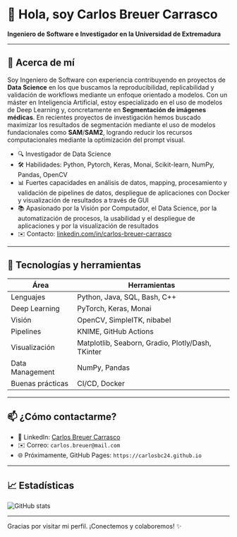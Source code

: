 # 👋 Hola, soy Carlos Breuer Carrasco

**Ingeniero de Software e Investigador en la Universidad de Extremadura**

---

## 🚀 Acerca de mí

Soy Ingeniero de Software con experiencia contribuyendo en proyectos de **Data Science** en los que buscamos la reproducibilidad, replicabilidad y validación de workflows mediante un enfoque orientado a modelos. Con un máster en Inteligencia Artificial, estoy especializado en el uso de modelos de Deep Learning y, concretamente en **Segmentación de imágenes médicas**. En recientes proyectos de investigación hemos buscado maximizar los resultados de segmentación mediante el uso de modelos fundacionales como **SAM**/**SAM2**, logrando reducir los recursos computacionales mediante la optimización del prompt visual.

- 🔍 Investigador de Data Science
- 🛠️ Habilidades: Python, Pytorch, Keras, Monai, Scikit-learn, NumPy, Pandas, OpenCV
- 📊 Fuertes capacidades en análisis de datos, mapping, procesamiento y validación de pipelines de datos, despliegue de aplicaciones con Docker y visualización de resultados a través de GUI
- 📚 Apasionado por la Visión por Computador, el Data Science, por la automatización de procesos, la usabilidad y el despliegue de aplicaciones y por la visualización de resultados
- ✉️ Contacto: [linkedin.com/in/carlos-breuer-carrasco](https://www.linkedin.com/in/carlos-breuer-carrasco)  

---

## 📌 Tecnologías y herramientas

| Área | Herramientas |
|------|--------------|
| Lenguajes | Python, Java, SQL, Bash, C++ |
| Deep Learning | PyTorch, Keras, Monai |
| Visión | OpenCV, SimpleITK, nibabel |
| Pipelines | KNIME, GitHub Actions |
| Visualización | Matplotlib, Seaborn, Gradio, Plotly/Dash, TKinter |
| Data Management | NumPy, Pandas |
| Buenas prácticas | CI/CD, Docker |

---

## 📫 ¿Cómo contactarme?

- 💼 LinkedIn: [Carlos Breuer Carrasco](https://www.linkedin.com/in/carlos-breuer-carrasco)  
- ✉️ Correo: `carlos.breuer@mail.com`  
- 🌐 Próximamente, GitHub Pages: `https://carlosbc24.github.io`

---

## 📈 Estadísticas

![GitHub stats](https://github-readme-stats.vercel.app/api?username=carlosbc24&show_icons=true&theme=dark)

---

Gracias por visitar mi perfil. ¡Conectemos y colaboremos! ✨

